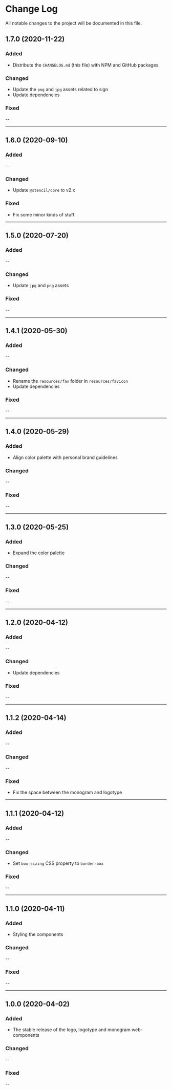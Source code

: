 # Change Log

All notable changes to the project will be documented in this file.

## 1.7.0 (2020-11-22)

### Added

- Distribute the `CHANGELOG.md` (this file) with NPM and GitHub packages

### Changed

- Update the `png` and `jpg` assets related to sign
- Update dependencies

### Fixed

--

---

## 1.6.0 (2020-09-10)

### Added

--

### Changed

- Update `@stencil/core` to v2.x

### Fixed

- Fix some minor kinds of stuff

---

## 1.5.0 (2020-07-20)

### Added

--

### Changed

- Update `jpg` and `png` assets

### Fixed

--

---

## 1.4.1 (2020-05-30)

### Added

--

### Changed

- Rename the `resources/fav` folder in `resources/favicon`
- Update dependencies

### Fixed

--

---

## 1.4.0 (2020-05-29)

### Added

- Align color palette with personal brand guidelines

### Changed

--

### Fixed

--

---

## 1.3.0 (2020-05-25)

### Added

- Expand the color palette

### Changed

--

### Fixed

--

---

## 1.2.0 (2020-04-12)

### Added

--

### Changed

- Update dependencies

### Fixed

--

---

## 1.1.2 (2020-04-14)

### Added

--

### Changed

--

### Fixed

- Fix the space between the monogram and logotype

---

## 1.1.1 (2020-04-12)

### Added

--

### Changed

- Set `box-sizing` CSS property to `border-box`

### Fixed

--

---

## 1.1.0 (2020-04-11)

### Added

- Styling the components

### Changed

--

### Fixed

--

---

## 1.0.0 (2020-04-02)

### Added

- The stable release of the logo, logotype and monogram web-components

### Changed

--

### Fixed

--
